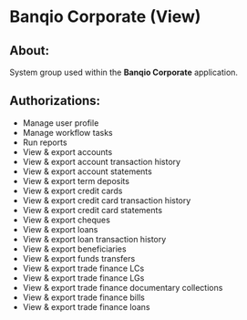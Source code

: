 # Banqio Corporate (View)

## About:

System group used within the **Banqio Corporate** application.

## Authorizations:

- Manage user profile
- Manage workflow tasks
- Run reports
- View & export accounts
- View & export account transaction history
- View & export account statements
- View & export term deposits
- View & export credit cards
- View & export credit card transaction history
- View & export credit card statements
- View & export cheques
- View & export loans
- View & export loan transaction history
- View & export beneficiaries
- View & export funds transfers
- View & export trade finance LCs
- View & export trade finance LGs
- View & export trade finance documentary collections
- View & export trade finance bills
- View & export trade finance loans